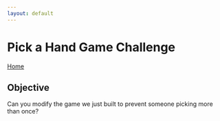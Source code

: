 ```yaml
---
layout: default
---
```


# Pick a Hand Game Challenge
[Home](./)

## Objective
Can you modify the game we just built to prevent someone picking more than once?
